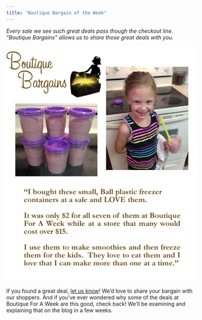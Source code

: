```yaml
---
title: "Boutique Bargain of the Week"
---
```


_Every sale we see such great deals pass though the checkout line. "Boutique Bargains" allows us to share those great deals with you._

![](/img/blog/freezer-ball1.png)

If you found a great deal, [let us know](mailto:info@boutiqueforaweek.com)! We’d love to share your bargain with our shoppers. And if you’ve ever wondered why some of the deals at Boutique For A Week are this good, check back! We’ll be examining and explaining that on the blog in a few weeks.

